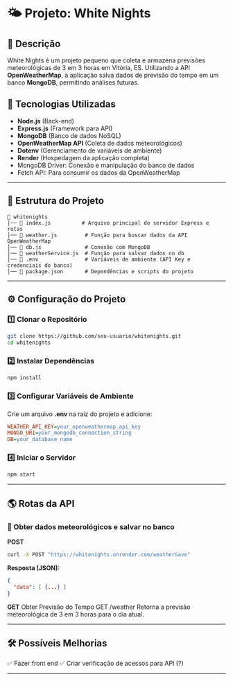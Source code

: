 # 🌤️ Projeto: White Nights

## 📌 Descrição
White Nights é um projeto pequeno que coleta e armazena previsões meteorológicas de 3 em 3 horas em Vitória, ES. Utilizando a API **OpenWeatherMap**, a aplicação salva dados de previsão do tempo em um banco **MongoDB**, permitindo análises futuras.

## 🚀 Tecnologias Utilizadas
- **Node.js** (Back-end)
- **Express.js** (Framework para API)
- **MongoDB** (Banco de dados NoSQL)
- **OpenWeatherMap API** (Coleta de dados meteorológicos)
- **Dotenv** (Gerenciamento de variáveis de ambiente)
- **Render** (Hospedagem da aplicação completa)
- MongoDB Driver: Conexão e manipulação do banco de dados
- Fetch API: Para consumir os dados da OpenWeatherMap

---

## 📂 Estrutura do Projeto
```
📁 whitenights
│── 📄 index.js          # Arquivo principal do servidor Express e rotas
│── 📄 weather.js         # Função para buscar dados da API OpenWeatherMap
│── 📄 db.js              # Conexão com MongoDB
│── 📄 weatherService.js  # Função para salvar dados no db
│── 📄 .env               # Variáveis de ambiente (API Key e credenciais do banco)
│── 📄 package.json       # Dependências e scripts do projeto
```

---

## ⚙️ Configuração do Projeto
### 1️⃣ Clonar o Repositório
```bash
git clone https://github.com/seu-usuario/whitenights.git
cd whitenights
```

### 2️⃣ Instalar Dependências
```bash
npm install
```

### 3️⃣ Configurar Variáveis de Ambiente
Crie um arquivo **.env** na raiz do projeto e adicione:
```ini
WEATHER_API_KEY=your_openweathermap_api_key
MONGO_URI=your_mongodb_connection_string
DB=your_database_name
```

### 4️⃣ Iniciar o Servidor
```bash
npm start
```

---

## 🌎 Rotas da API

### 🔹 Obter dados meteorológicos e salvar no banco
**POST** 
```bash
curl -X POST "https://whitenights.onrender.com/weatherSave"
```
**Resposta (JSON):**
```json
{
  "data": [ {...} ]
}
```
**GET**
Obter Previsão do Tempo
GET /weather
Retorna a previsão meteorológica de 3 em 3 horas para o dia atual.



---

## 🛠️ Possíveis Melhorias
✅ Fazer front end
✅ Criar verificação de acessos para API (?)



---


